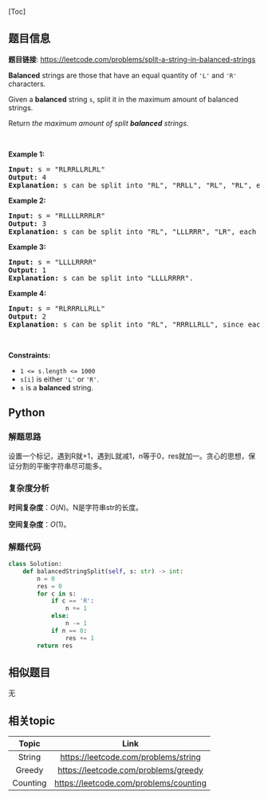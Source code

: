 [Toc]
## 题目信息
**题目链接**: https://leetcode.com/problems/split-a-string-in-balanced-strings
<p><strong>Balanced</strong> strings are those that have an equal quantity of <code>&#39;L&#39;</code> and <code>&#39;R&#39;</code> characters.</p>

<p>Given a <strong>balanced</strong> string <code>s</code>, split it in the maximum amount of balanced strings.</p>

<p>Return <em>the maximum amount of split <strong>balanced</strong> strings</em>.</p>

<p>&nbsp;</p>
<p><strong>Example 1:</strong></p>

<pre>
<strong>Input:</strong> s = &quot;RLRRLLRLRL&quot;
<strong>Output:</strong> 4
<strong>Explanation: </strong>s can be split into &quot;RL&quot;, &quot;RRLL&quot;, &quot;RL&quot;, &quot;RL&quot;, each substring contains same number of &#39;L&#39; and &#39;R&#39;.
</pre>

<p><strong>Example 2:</strong></p>

<pre>
<strong>Input:</strong> s = &quot;RLLLLRRRLR&quot;
<strong>Output:</strong> 3
<strong>Explanation: </strong>s can be split into &quot;RL&quot;, &quot;LLLRRR&quot;, &quot;LR&quot;, each substring contains same number of &#39;L&#39; and &#39;R&#39;.
</pre>

<p><strong>Example 3:</strong></p>

<pre>
<strong>Input:</strong> s = &quot;LLLLRRRR&quot;
<strong>Output:</strong> 1
<strong>Explanation: </strong>s can be split into &quot;LLLLRRRR&quot;.
</pre>

<p><strong>Example 4:</strong></p>

<pre>
<strong>Input:</strong> s = &quot;RLRRRLLRLL&quot;
<strong>Output:</strong> 2
<strong>Explanation: </strong>s can be split into &quot;RL&quot;, &quot;RRRLLRLL&quot;, since each substring contains an equal number of &#39;L&#39; and &#39;R&#39;
</pre>

<p>&nbsp;</p>
<p><strong>Constraints:</strong></p>

<ul>
	<li><code>1 &lt;= s.length &lt;= 1000</code></li>
	<li><code>s[i]</code> is either <code>&#39;L&#39;</code> or <code>&#39;R&#39;</code>.</li>
	<li><code>s</code> is a <strong>balanced</strong> string.</li>
</ul>

## Python
### 解题思路
设置一个标记，遇到R就+1，遇到L就减1，n等于0，res就加一。贪心的思想，保证分割的平衡字符串尽可能多。

### 复杂度分析
**时间复杂度**：$O(N)$。N是字符串str的长度。

**空间复杂度**：$O(1)$。
### 解题代码
```python
class Solution:
    def balancedStringSplit(self, s: str) -> int:
        n = 0
        res = 0
        for c in s:
            if c == 'R':
                n += 1
            else:
                n -= 1
            if n == 0:
                res += 1
        return res
```
## 相似题目
无
## 相关topic
Topic | Link
:-----:|:----:
String | https://leetcode.com/problems/string
Greedy | https://leetcode.com/problems/greedy
Counting | https://leetcode.com/problems/counting